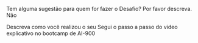 Tem alguma sugestão para quem for fazer o Desafio? Por favor descreva.
Não

Descreva como você realizou o seu
Segui o passo a passo do video explicativo no bootcamp de AI-900

